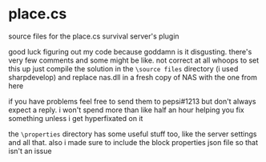 # place.cs
source files for the place.cs survival server's plugin

good luck figuring out my code because goddamn is it disgusting. there's very few comments and some might be like. not correct at all whoops
to set this up just compile the solution in the `\source files` directory (i used sharpdevelop) and replace nas.dll in a fresh copy of NAS with the one from here

if you have problems feel free to send them to pepsi#1213 but don't always expect a reply. i won't spend more than like half an hour helping you fix something unless i get hyperfixated on it

the `\properties` directory has some useful stuff too, like the server settings and all that. also i made sure to include the block properties json file so that isn't an issue
